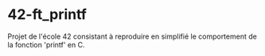 # 42-ft_printf
Projet de l'école 42 consistant à reproduire en simplifié le comportement de la fonction 'printf' en C.
